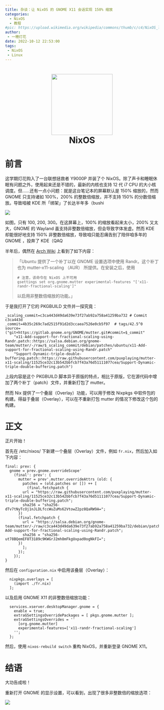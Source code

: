 ```yaml
---
title: 杂谈：让 NixOS 的 GNOME X11 会话实现 150% 缩放
categories: 
  - NixOS
  - 教程
#pic: https://upload.wikimedia.org/wikipedia/commons/thumb/c/c4/NixOS_logo.svg/1280px-NixOS_logo.svg.png
author: 
 - 一穂灯花
date: 2022-10-12 22:53:00
tags: 
 - NixOS
 - Linux
---
```


<h1 align="center">
  <img src="https://pic.lanta.cyou/img/nix-snowflake.svg" width="200">
  <br>NixOS<br>
</h1>

<div class="info">

# 前言

这学期灯花购入了一台联想拯救者 Y9000P 并装了个 NixOS。除了声卡和睡眠休眠有问题之外，使用起来还是不错的，最新的内核也支持 12 代 i7 CPU 的大小核调度。但……还有一点小问题：就是这台笔记本的屏幕默认是 150% 缩放的，然而 GNOME 只支持诸如 100%，200% 的整数倍缩放，并不支持 150% 的分数倍缩放。导致咱被 KDE 所「绑架」了长达半年多（bushi

![](/images/gnome-prepatch.png)

如图，只有 100, 200, 300。在这屏幕上，100% 的缩放看起来太小，200% 又太大，GNOME 的 Wayland 虽支持非整数倍缩放，但会导致字体发虚。然而 KDE 却能很好地支持 150% 非整数倍缩放，导致咱只能忍痛告别了陪伴咱多年的 GNOME ，投奔了 KDE（QAQ

半年后，偶然在 [Arch Wiki](https://wiki.archlinux.org/title/HiDPI#Xorg) 上看到了如下内容：

> 「Ubuntu 提供了一个补丁以在 GNOME 设置选项中使用 Randr。这个补丁也为 mutter-x11-scaling （AUR） 所提供。在安装之后，使用
> 
> ```
> # 注意，该命令在 NixOS 上不可用
> gsettings set org.gnome.mutter experimental-features "['x11-randr-fractional-scaling']"
> ```
> 以启用非整数倍缩放的功能。」

于是我打开了它的 PKGBUILD 文件并一探究竟：


```
_scaling_commit=c3ca443d49da639e73f27ab92a758a41259ba732 # Commit c3ca443d
_commit=4b35c269c7ad2515f91d2d3ccaea7526e0cb5f97  # tags/42.5^0
source=("git+https://gitlab.gnome.org/GNOME/mutter.git#commit=$_commit"
	"x11-Add-support-for-fractional-scaling-using-Randr.patch::https://salsa.debian.org/gnome-team/mutter/-/raw/$_scaling_commit/debian/patches/ubuntu/x11-Add-support-for-fractional-scaling-using-Randr.patch"
	"Support-Dynamic-triple-double-buffering.patch::https://raw.githubusercontent.com/puxplaying/mutter-x11-scaling/11525ce32c13b542bbfcb7f43a76d51111077cea/Support-Dynamic-triple-double-buffering.patch")
```

上段内容是这个 PKGBUILD 脚本异于原版的特点，相比于原版，它在源代码中增加了两个补丁（patch）文件，并重新打包了 mutter。

然而 Nix 提供了一个叠层（Overlay）功能，可以用于修改 Nixpkgs 中软件包的构建。得益于叠层（Overlay），可以在不重新打包 mutter 的情况下修改这个包的构建。

# 正文

正片开始！

首先在 /etc/nixos/ 下新建一个叠层（Overlay）文件，例如 `fr.nix`，然后加入如下内容：

```
final: prev: {
  gnome = prev.gnome.overrideScope'
    (final': prev': {
      mutter = prev'.mutter.overrideAttrs (old: {
        patches = (old.patches or []) ++ [
          (final.fetchpatch {
	    url = "https://raw.githubusercontent.com/puxplaying/mutter-x11-scaling/11525ce32c13b542bbfcb7f43a76d51111077cea/Support-Dynamic-triple-double-buffering.patch";
	    sha256 = "sha256-dTv7tNyTcOj1nJLDLfccWuZuMs62VtowZ2pz8QaRW9A=";
	  })
	  (final.fetchpatch {
	    url = "https://salsa.debian.org/gnome-team/mutter/-/raw/c3ca443d49da639e73f27ab92a758a41259ba732/debian/patches/ubuntu/x11-Add-support-for-fractional-scaling-using-Randr.patch";
	    sha256 = "sha256-ut78BQemEF8T3189c9KWGrJ2mh8mFkgUxpad0ogNkFI=";
	  })
        ];
      });
    });
}
```

然后在 `configuration.nix` 中启用该叠层（Overlay）：

```
  nixpkgs.overlays = [
    (import ./fr.nix)
  ];

```

以及启用 GNOME X11 的非整数倍缩放功能：

```
  services.xserver.desktopManager.gnome = {
    enable = true;
    extraGSettingsOverridePackages = [ pkgs.gnome.mutter ];
    extraGSettingsOverrides = ''
      [org.gnome.mutter]
      experimental-features=['x11-randr-fractional-scaling']
    '';
  };
```

然后，使用 `nixos-rebuild switch` 重构 NixOS，并重新登录 GNOME X11。

# 结语

大功告成啦！

重新打开 GNOME 的显示设置，可以看到，出现了很多非整数倍的缩放选项：

![](/images/gnome-postpatch.png)

